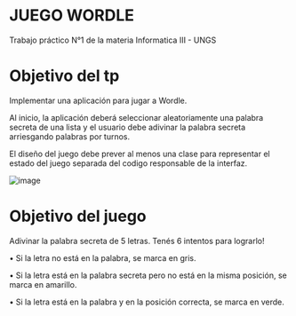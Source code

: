 # JUEGO WORDLE

Trabajo práctico N°1 de la materia Informatica III - UNGS

# Objetivo del tp

Implementar una aplicación para jugar a Wordle. 

Al inicio, la aplicación deberá seleccionar aleatoriamente una palabra secreta de una lista y el usuario debe adivinar la palabra secreta arriesgando palabras por turnos.

El diseño del juego debe prever al menos una clase para representar el estado del juego separada del codigo responsable de la interfaz.

![image](https://github.com/etengler/JuegoWordle/assets/58312881/f781d6cf-21c9-47ad-b4d0-ea539c11dca3)

# Objetivo del juego

Adivinar la palabra secreta de 5 letras. Tenés 6 intentos para lograrlo! 

• Si la letra no está en la palabra, se marca en gris. 

• Si la letra está en la palabra secreta pero no está en la misma posición, se marca en amarillo. 

• Si la letra está en la palabra y en la posición correcta, se marca en verde.



